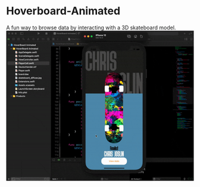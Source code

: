 # Hoverboard-Animated
A fun way to browse data by interacting with a 3D skateboard model.
![](ezgif-4-9b065183df04.gif)
